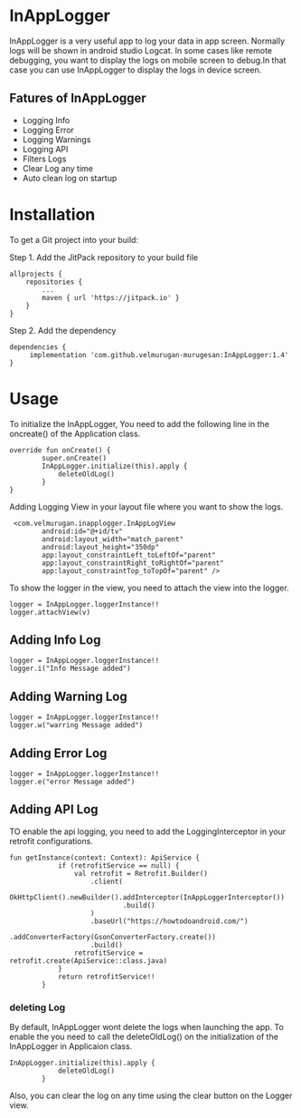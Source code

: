 # InAppLogger
InAppLogger is a very useful app to log your data in app screen. Normally logs will be shown in android studio Logcat. In some cases like remote debugging, you want to display the logs on mobile screen to debug.In that case you can use InAppLogger to display the logs in device screen.

## Fatures of InAppLogger
- Logging Info
- Logging Error
- Logging Warnings
- Logging API
- Filters Logs
- Clear Log any time
- Auto clean log on startup

# Installation
To get a Git project into your build:

Step 1. Add the JitPack repository to your build file
```
allprojects {
    repositories {
        ...
        maven { url 'https://jitpack.io' }
    }
}
```

Step 2. Add the dependency

```
dependencies {
	 implementation 'com.github.velmurugan-murugesan:InAppLogger:1.4'
}
```

# Usage
To initialize the InAppLogger, You need to add the following line in the oncreate() of the Application class.
```
override fun onCreate() {
        super.onCreate()
        InAppLogger.initialize(this).apply {
            deleteOldLog()
        }
}
```

Adding Logging View in your layout file where you want to show the logs.

```
 <com.velmurugan.inapplogger.InAppLogView
        android:id="@+id/tv"
        android:layout_width="match_parent"
        android:layout_height="350dp"
        app:layout_constraintLeft_toLeftOf="parent"
        app:layout_constraintRight_toRightOf="parent"
        app:layout_constraintTop_toTopOf="parent" />
```

To show the logger in the view, you need to attach the view into the logger.
```
logger = InAppLogger.loggerInstance!!
logger.attachView(v)
```

## Adding Info Log
```
logger = InAppLogger.loggerInstance!!
logger.i("Info Message added")
```

## Adding Warning Log
```
logger = InAppLogger.loggerInstance!!
logger.w("warring Message added")
```
## Adding Error Log
```
logger = InAppLogger.loggerInstance!!
logger.e("error Message added")
```
## Adding API Log

TO enable the api logging, you need to add the LoggingInterceptor in your retrofit configurations.
```
fun getInstance(context: Context): ApiService {
            if (retrofitService == null) {
                val retrofit = Retrofit.Builder()
                    .client(
                        OkHttpClient().newBuilder().addInterceptor(InAppLoggerInterceptor())
                            .build()
                    )
                    .baseUrl("https://howtodoandroid.com/")
                    .addConverterFactory(GsonConverterFactory.create())
                    .build()
                retrofitService = retrofit.create(ApiService::class.java)
            }
            return retrofitService!!
        }
```

### deleting Log
By default, InAppLogger wont delete the logs when launching the app. To enable the you need to call the deleteOldLog() on the initialization of the InAppLogger in Applicaion class.

```
InAppLogger.initialize(this).apply {
            deleteOldLog()
        }
```

Also, you can clear the log on any time using the clear button on the Logger view.




